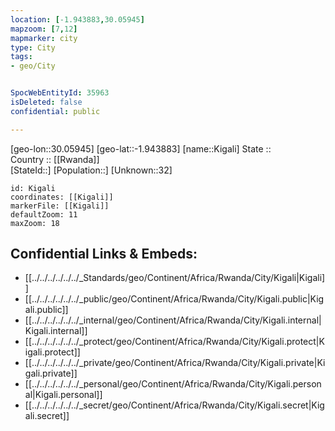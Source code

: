```yaml
---
location: [-1.943883,30.05945] 
mapzoom: [7,12] 
mapmarker: city 
type: City
tags:
- geo/City


SpocWebEntityId: 35963
isDeleted: false
confidential: public

---
```

[geo-lon::30.05945] 
[geo-lat::-1.943883] 
[name::Kigali] 
State ::  
Country :: [[Rwanda]]  
[StateId::] 
[Population::] 
[Unknown::32] 


```leaflet
id: Kigali
coordinates: [[Kigali]] 
markerFile: [[Kigali]] 
defaultZoom: 11 
maxZoom: 18
```


## Confidential Links & Embeds: 
- [[../../../../../../_Standards/geo/Continent/Africa/Rwanda/City/Kigali|Kigali]] 
- [[../../../../../../_public/geo/Continent/Africa/Rwanda/City/Kigali.public|Kigali.public]] 
- [[../../../../../../_internal/geo/Continent/Africa/Rwanda/City/Kigali.internal|Kigali.internal]] 
- [[../../../../../../_protect/geo/Continent/Africa/Rwanda/City/Kigali.protect|Kigali.protect]] 
- [[../../../../../../_private/geo/Continent/Africa/Rwanda/City/Kigali.private|Kigali.private]] 
- [[../../../../../../_personal/geo/Continent/Africa/Rwanda/City/Kigali.personal|Kigali.personal]] 
- [[../../../../../../_secret/geo/Continent/Africa/Rwanda/City/Kigali.secret|Kigali.secret]] 

